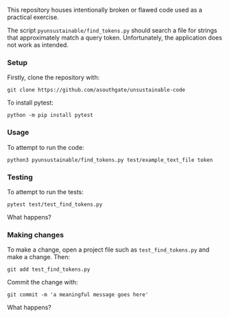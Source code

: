 This repository houses intentionally broken or flawed code used as a practical exercise.

The script `pyunsustainable/find_tokens.py` should search a file for strings that approximately match a query token.
Unfortunately, the application does not work as intended.

### Setup

Firstly, clone the repository with:

```
git clone https://github.com/asouthgate/unsustainable-code
```

To install pytest:

```
python -m pip install pytest
```

### Usage

To attempt to run the code:

```
python3 pyunsustainable/find_tokens.py test/example_text_file token
```

### Testing

To attempt to run the tests:

```
pytest test/test_find_tokens.py
```

What happens?

### Making changes

To make a change, open a project file such as `test_find_tokens.py` and make a change. Then:

```
git add test_find_tokens.py
```

Commit the change with:

```
git commit -m 'a meaningful message goes here'
```

What happens?
